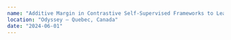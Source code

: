 ```yaml
---
name: "Additive Margin in Contrastive Self-Supervised Frameworks to Learn Discriminative Speaker Representations"
location: "Odyssey — Quebec, Canada"
date: "2024-06-01"
---
```

